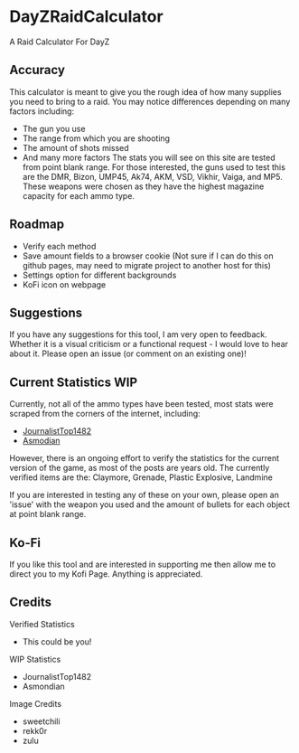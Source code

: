 # DayZRaidCalculator
A Raid Calculator For DayZ

## Accuracy
This calculator is meant to give you the rough idea of how many supplies you need to bring to a raid. You may notice differences depending on many factors including:
- The gun you use
- The range from which you are shooting
- The amount of shots missed
- And many more factors
The stats you will see on this site are tested from point blank range. For those interested, the guns used to test this are the DMR, Bizon, UMP45, Ak74, AKM, VSD, Vikhir, Vaiga, and MP5. These weapons were chosen as they have the highest magazine capacity for each ammo type.

## Roadmap
- Verify each method
- Save amount fields to a browser cookie (Not sure if I can do this on github pages, may need to migrate project to another host for this)
- Settings option for different backgrounds
- KoFi icon on webpage

## Suggestions
If you have any suggestions for this tool, I am very open to feedback. Whether it is a visual criticism or a functional request - I would love to hear about it.
Please open an issue (or comment on an existing one)!

## Current Statistics WIP
Currently, not all of the ammo types have been tested, most stats were scraped from the corners of the internet, including:
- [JournalistTop1482](https://www.reddit.com/r/dayz/comments/1aggae5/updated_raid_chart_vanilla/)
- [Asmodian](https://www.reddit.com/r/dayz/comments/hkvc65/walls_damage_chart/)

However, there is an ongoing effort to verify the statistics for the current version of the game, as most of the posts are years old. The currently verified items are the:
Claymore, Grenade, Plastic Explosive, Landmine

If you are interested in testing any of these on your own, please open an 'issue' with the weapon you used and the amount of bullets for each object at point blank range.

## Ko-Fi
If you like this tool and are interested in supporting me then allow me to direct you to my Kofi Page. Anything is appreciated.

## Credits
Verified Statistics
- This could be you!

WIP Statistics
- JournalistTop1482
- Asmondian

Image Credits
- sweetchili
- rekk0r
- zulu
